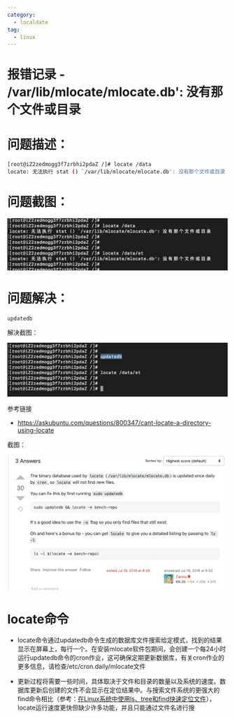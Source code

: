 ```yaml
---
category:
  - localdate
tag:
  - linux
---
```

# 报错记录 - /var/lib/mlocate/mlocate.db': 没有那个文件或目录

# 问题描述：

```bash
[root@iZ2zedmogg3f7zrbhi2pdaZ /]# locate /data
locate: 无法执行 stat () `/var/lib/mlocate/mlocate.db': 没有那个文件或目录
```

# 问题截图：

![image-20220411215931223](./images/image-20220411215931223.png)

# 问题解决：

```
updatedb
```

解决截图：

![image-20220411215921486](./images/image-20220411215921486.png)

参考链接

- https://askubuntu.com/questions/800347/cant-locate-a-directory-using-locate

截图：

![image-20220411221859754](./images/image-20220411221859754.png)



# locate命令

- locate命令通过updatedb命令生成的数据库文件搜索给定模式，找到的结果显示在屏幕上，每行一个。在安装mlocate软件包期间，会创建一个每24小时运行updatedb命令的cron作业，这可确保定期更新数据库，有关cron作业的更多信息，请检查/etc/cron.daily/mlocate文件

- 更新过程将需要一些时间，具体取决于文件和目录的数量以及系统的速度。数据库更新后创建的文件不会显示在定位结果中。与搜索文件系统的更强大的find命令相比（参考：[在Linux系统中使用ls、tree和find快速定位文件](https://ywnz.com/linuxml/3628.html)），locate运行速度更快但缺少许多功能，并且只能通过文件名进行搜

  

  